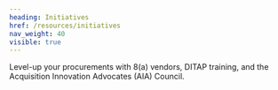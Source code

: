 ```yaml
---
heading: Initiatives
href: /resources/initiatives
nav_weight: 40
visible: true
---
```

Level-up your procurements with 8(a) vendors, DITAP training, and the Acquisition Innovation Advocates (AIA) Council.